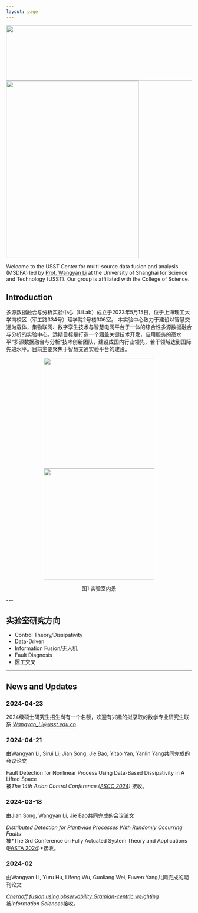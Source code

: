```yaml
---
layout: page
---
```


<div align="center">
    <img src="https://usst-lilab.github.io/实验室logo.png" width="900" height="150">
</div>
<img src="https://usst-lilab.github.io/images/LiLAB.png" class="floatpic" width="360" height="480">

Welcome to the USST Center for multi-source data fusion and analysis (MSDFA) led by [Prof. Wangyan Li](https://lxy.usst.edu.cn/2022/0107/c2208a263867/page.htm) at the University of Shanghai for Science and Technology (USST). Our group is affiliated with the College of Science. 

## Introduction
多源数据融合与分析实验中心（LiLab）成立于2023年5月15日，位于上海理工大学南校区（军工路334号）理学院2号楼306室。
本实验中心致力于建设以智慧交通为载体，集物联网、数字孪生技术与智慧电网平台于一体的综合性多源数据融合与分析的实验中心。远期目标是打造一个涵盖关键技术开发，应用服务的高水平“多源数据融合与分析”技术创新团队，建设成国内行业领先，若干领域达到国际先进水平。目前主要聚焦于智慧交通实验平台的建设。

<center class="half">
    <img src="https://usst-lilab.github.io/images/index/内景2.jpg" width="300">
    <img src="https://usst-lilab.github.io/images/index/内景.jpg" width="300">
    <p>图1 实验室内景</p>
</center>
---

## 实验室研究方向

- Control Theory/Dissipativity
- Data-Driven
- Information Fusion/无人机
- Fault Diagnosis
- 医工交叉

---

## News and Updates

### 2024-04-23

2024级硕士研究生招生尚有一个名额，欢迎有兴趣的拟录取的数学专业研究生联系 *Wangyan_Li@usst.edu.cn*

### 2024-04-21

由Wangyan Li, Sirui Li, Jian Song, Jie Bao, Yitao Yan, Yanlin Yang共同完成的会议论文<br>

Fault Detection for Nonlinear Process Using Data-Based Dissipativity in A Lifted Space<br>被*The 14th Asian Control Conference ([ASCC 2024](https://ascc2024.dlut.edu.cn/Meeting/Default/Index_En?mid=b33811d2-a470-436f-9ad8-ca998c03a35d&page=1))* 接收。

### 2024-03-18

由Jian Song, Wangyan Li, Jie Bao共同完成的会议论文<br>

*Distributed Detection for Plantwide Processes With Randomly Occurring Faults*<br>被*The 3rd Conference on Fully Actuated System Theory and Applications ([FASTA 2024](http://fasta2024.fasta.org.cn/))*接收。

### 2024-02

由Wangyan Li, Yuru Hu, Lifeng Wu, Guoliang Wei, Fuwen Yang共同完成的期刊论文<br/>

[*Chernoff fusion using observability Gramian-centric weighting*](https://www.sciencedirect.com/science/article/pii/S0020025524001932?via%3Dihub=)<br/>被*Information Sciences*接收。

